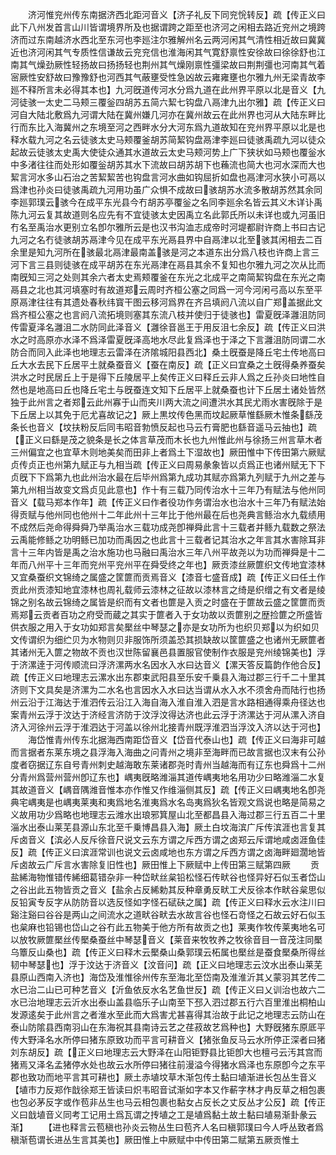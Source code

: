 <!-- { "loadSidebar": true } -->
　　济河惟兖州传东南据济西北距河音义【济子礼反下同兖恱转反】疏【传正义曰此下八州发首言山川皆谓境界所及也据谓跨之距至也济河之闲相去路近兖州之境跨济而过东南越济水西北至东河也李廵注尔雅解州名云两河闲其气清性相近故曰冀冀近也济河闲其气专质性信谦故云兖兖信也淮海闲其气寛舒禀性安徐故曰徐徐舒也江南其气燥劲厥性轻扬故曰扬扬轻也荆州其气燥刚禀性彊梁故曰荆荆彊也河南其气着宻厥性安舒故曰豫豫舒也河西其气蔽壅受性急凶故云雍雍壅也尔雅九州无梁青故李廵不释所言未必得其本也】九河旣道传河水分爲九道在此州界平原以北是音义【九河徒骇一太史二马颊三覆釡四胡苏五简六絜七钩盘八鬲津九出尔雅】疏【传正义曰河自大陆北敷爲九河谓大陆在冀州嫌几河亦在冀州故云在此州界也河从大陆东畔比行而东比入海冀州之东境至河之西畔水分大河东爲九道故知在兖州界平原以北是也释水载九河之名云徒骇太史马颊覆釜胡苏简絜钩盘鬲津李廵曰徒骇禹疏九河以徒众起故云徒骇太史禹大使徒众通其水道故云太史马颊河势上广下狭状如马颊也覆釡水中多渚往往而处形如覆釡胡苏其水下流故曰胡苏胡下也蘓流也简大也河水深而大也絜言河水多山石治之苦絜絜苦也钩盘言河水曲如钩屈折如盘也鬲津河水狭小可鬲以爲津也孙炎曰徒骇禹疏九河用功虽广众惧不成故曰骇胡苏水流多散胡苏然其余同李廵郭璞云骇今在成平东光县今冇胡苏亭覆釡之名同李廵余名皆云其义木详讣禹陈九河云复其故道则名应先有不宜徒骇太史因禹立名此郭氏所以未详也或九河虽旧冇名至禹治水更别立名卽尔雅所云是也汉书沟洫志成帝时河堤都尉许商上书曰古记九河之名冇徒骇胡苏鬲津今见在成平东光鬲县界中自鬲津以北至骇其闲相去二百余里是知九河所在骇最北鬲津最南盖骇是河之本道东出分爲八枝也许商上言三河下言三县则徒骇在成平胡苏在东光鬲津在鬲县其余不复知也尔雅九河之次从比而南旣知三河之处则其余六者太史焉颊覆釜在东光之北成平之南简絜钩盘在东光之南鬲县之北也其河填塞时有故道郑云周时齐桓公塞之同爲一河今河闲弓高以东至平原鬲津往往有其遗处春秋纬寳干图云移河爲界在齐吕填阏八流以自广郑盖据此文爲齐桓公塞之也言阏八流拓境则塞其东流八枝并使归于徒骇也】雷夏旣泽灉沮防同传雷夏泽名灉沮二水防同此泽音义【灉徐音邕王于用反沮七余反】疏【传正义曰洪水之时高原亦水泽不爲泽雷夏旣泽高地水尽此复爲泽也于泽之下言灉沮防同谓二水防合而同入此泽也地理志云雷泽在济隂城阳县西北】桑土旣蚕是降丘宅土传地高曰丘大水去民下丘居平土就桑蚕音义【蚕在南反】疏【正义曰宜桑之土旣得桑养蚕矣洪水之时民居丘上于是得下丘陵居平上矣传正义曰释丘云非人爲之丘孙炎曰地性自然也是地高曰丘也降丘宅土与旣蚕连文知下丘居平上就桑蚕也计下丘居土诸处皆然独于此州言之者郑云此州寡于山而夹川两大流之间遭洪水其民尤雨水害旣除于是下丘居上以其免于厄尤喜故记之】厥上黒坟传色黑而坟起厥草惟繇厥木惟条繇茂条长也音义【坟扶粉反后同韦昭音勃愤反起也马云冇膏肥也繇音遥马云抽也】疏【正义曰繇是茂之貌条是长之体言草茂而木长也九州惟此州与徐扬三州言草木者三州偏宜之也宜草木则地美矣而田非上者爲土下湿故也】厥田惟中下传田第六厥赋贞传贞正也州第九赋正与九相当疏【传正义曰周易彖象皆以贞爲正也诸州赋无下下贞旣下下爲第九也此州治水最在后毕州爲第九成功其赋亦爲第九列赋于九州之差与第九州相当故变文爲贞见此意也】作十有三载乃同传治水十三年乃有赋法与他州同音义【载马郑本作年】疏【传正义曰作者役功作务谓治水也治水十三年乃有赋法始得贡赋与他州同也他州十二年此州十三年比于他州最在后也尧典言鲧治水九载绩用不成然后尧命得舜舜乃举禹治水三载功成尧卽禅舜此言十三载者并鲧九载数之祭法云禹能修鲧之功明鲧已加功而禹因之也此言十三载者记其治水之年言其水害除耳非言十三年内皆是禹之治水施功也马融曰禹治水三年八州平故尧以为功而禅舜是十二年而八州平十三年而兖州平兖州平在舜受终之年也】厥贡漆丝厥篚织文传地宜漆林又宜桑蚕织文锦绮之属盛之筐篚而贡焉音义【漆音七盛音成】疏【传正义曰任土作贡此州贡漆知地宜漆林也周礼载师云漆林之征故以漆林言之绮是织缯之有文者是绫锦之别名故云锦绮之属皆是织而有文者也篚是入贡之时盛在于篚故云盛之筐篚而贡焉郑云贡者百功之府受而蔵之其实于篚者入于女功故以贡篚别之歴捡篚之所盛皆供衣服之用入于女功如郑言矣檿丝中琴瑟之亦是女功所为也织贝郑以为织如贝文传谓织为细纻贝为水物则贝非服饰所须盖恐其损缺故以筐篚盛之也诸州无厥篚者其诸州无入篚之物故不贡也汉世陈留襄邑县置服官使制作衣服是兖州绫锦美也】浮于济漯逹于河传顺流曰浮济漯两水名因水入水曰达音义【漯天答反篇韵作他合反】疏【传正义曰地理志云漯水出东郡束武阳县至乐安千乗县入海过郡三行千二十里其济则下文具矣是济漯为二水名也言因水入水曰达当谓从水入水不须舍舟而陆行也扬州云沿于江海达于淮泗传云沿江入海自海入淮自淮入泗是言水路相通得乘舟径达也案青州云浮于汶达于济经言济防于汶浮汶得达济也此云浮于济漯达于河从漯入济自济入河徐州云浮于淮泗达于河盖以徐州北接青州既浮淮泗当浮汶入济以达于河也】
　　海岱惟青州传东北据海西南距岱音义【岱音代泰山也】疏【传正义曰海非可越而言据者东莱东境之县浮海入海曲之问青州之境非至海畔而已故言据也汉末有公孙度者窃据辽东自号青州刺史越海敢东莱诸郡尧时青州当越海而有辽东也舜爲十二州分青州爲营州营州卽辽东也】嵎夷旣略潍淄其道传嵎夷地名用功少曰略潍淄二水复其故道音义【嵎音隅潍音惟本亦作惟又作维淄侧其反】疏【传正义曰嵎夷地名卽尧典宅嵎夷是也嵎夷莱夷和夷爲地名淮夷爲水名岛夷爲狄名皆观文爲说也略是简易之义故用功少爲略也地理志云潍水出琅邪箕屋山北至都昌县入海过郡三行五百二十里淄水出泰山莱芜县源山东北至千乗博昌县入海】厥土白坟海滨广斥传滨涯也言复其斥卤音义【滨必人反斥徐音尺说文云东方谓之斥西方谓之卤郑云斥谓地咸卤涯鱼佳反】疏【传正义曰滨涯常训也说文云卤咸地也东方谓之斥西方谓之卤海畔廻濶地皆斥卤故云广斥言水害除复旧性也】厥田惟上下厥赋中上传田第三赋第四厥
　　贡盐絺海物惟错传絺细葛错杂非一种岱畎丝枲铅松怪石传畎谷也怪异好石似玉者岱山之谷出此五物皆贡之音义【盐余占反絺勅其反种章勇反畎工犬反徐本作畎谷枲思似反铅寅专反字从防防音以选反怪如字怪石碔砆之属】疏【传正义曰释水云水注川曰谿注谿曰谷谷是两山之间流水之道畎谷畎去水故言谷也怪石竒怪之石故云好石似玉也枲麻也铅锡也岱山之谷冇此五物美于他方所有故贡之也】莱夷作牧传莱夷地名可以放牧厥篚檿丝传檿桑蚕丝中琴瑟音义【莱音来牧牧养之牧徐音目一音茂注同檿乌簟反山桑也】疏【传正义曰释木云檿桑山桑郭璞云柘属也檿丝是蚕食檿桑所得丝韧中琴瑟也】浮于汶达于济音义【汶音问】疏【正义曰地理志云汶水出泰山莱芜县原山西南入济也】海岱及淮惟徐州传东至海北至岱南及淮淮沂其乂蒙羽其艺传二水已治二山已可种艺音义【沂鱼依反水名艺鱼世反】疏【传正义曰乂训治也故六二水已治地理志云沂水出泰山盖县临乐子山南至下邳入泗过郡五行六百里淮出桐柏山发源逺矣于此州言之者淮水至此而大爲害尤甚喜得其治故于此记之地理志云防山在泰山防隂县西南羽山在东海祝其县南诗云艺之荏菽故艺爲种也】大野旣猪东原厎平传大野泽名水所停曰猪东原致功而平言可耕音义【猪张鱼反马云水所停正深者曰猪刘东胡反】疏【正义曰地理志云大野泽在山阳钜野县比钜卽大也檀弓云汚其宫而猪焉又泽名孟猪停水处也故云水所停曰猪往前漫溢今得猪水爲泽也东原卽今之东平郡也致功而地平言其可耕也】厥土赤埴坟草木渐包传土黏曰埴渐进长包丛生音义【埴市力反郑作戠徐郑王皆读曰炽韦昭音试渐如字本又作蔪字林才冉反草之相包裹也包必茅反字或作苞非丛生也马云相包裹也黏女占反长之丈反丛才公反】疏【传正义曰戠埴音义同考工记用土爲瓦谓之抟埴之工是埴爲黏土故土黏曰埴易渐卦彖云渐】
　　【进也释言云苞稹也孙炎云物丛生曰苞齐人名曰稹郭璞曰今人呼丛致者爲稹渐苞谓长进丛生言其美也】厥田惟上中厥赋中中传田第二赋第五厥贡惟土
